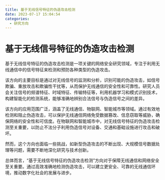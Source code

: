 ```yaml
---
title: 基于无线信号特征的伪造攻击检测
date: 2023-07-17 15:04:54
categories:
  - 研究方向
---
```


# 基于无线信号特征的伪造攻击检测

基于无线信号特征的伪造攻击检测是一项关键的网络安全研究领域，专注于利用无线通信中的信号特征来检测和预防各种类型的伪造攻击。

该方向的主要目标是通过对无线信号的监测和分析，识别可能的伪造攻击，如信号欺骗、重放攻击和欺骗性干扰等，从而保护无线通信的安全性和可靠性。研究人员会关注信号的频谱特征、时域特征、传输特征等，利用机器学习和模式识别技术，构建智能化的检测系统，能够准确地辨别合法信号与伪造信号之间的差异。

该方向的应用范围广泛，涵盖了无线通信、物联网、智能城市等领域。通过有效地检测和阻止伪造攻击，可以保护无线通信网络免受数据篡改、信息窃取等威胁，确保网络的安全性和可信度。在物联网和智能城市中，对无线信号特征的伪造攻击检测至关重要，以防止不法分子利用伪造信号对设备、交通和基础设施进行攻击和破坏。

然而，这个方向也面临一些挑战，如新型伪造攻击的不断出现、大规模信号数据处理等问题，需要不断地深化研究与技术创新。

总体而言，“基于无线信号特征的伪造攻击检测”方向对于保障无线通信和网络安全至关重要。通过高效准确地检测伪造攻击，可以建立更安全、可靠的无线通信环境，推动数字化社会的发展与进步。
